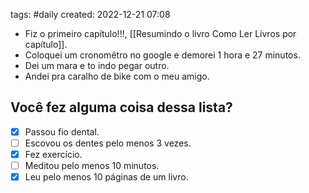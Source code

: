 tags: #daily
created: 2022-12-21 07:08

- Fiz o primeiro capítulo!!!, [[Resumindo o livro Como Ler Livros por capítulo]].
- Coloquei um cronomêtro no google e demorei 1 hora e 27 minutos.
- Dei um mara e to indo pegar outro.
- Andei pra caralho de bike com o meu amigo.

## Você fez alguma coisa dessa lista?
- [x] Passou fio dental.
- [ ] Escovou os dentes pelo menos 3 vezes.
- [x] Fez exercício.
- [ ] Meditou pelo menos 10 minutos.
- [x] Leu pelo menos 10 páginas de um livro.